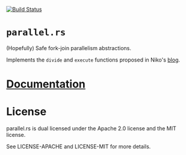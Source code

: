 [![Build Status][status]](https://travis-ci.org/japaric/parallel.rs)

# `parallel.rs`

(Hopefully) Safe fork-join parallelism abstractions.

Implements the `divide` and `execute` functions proposed in Niko's
[blog][blog].

# [Documentation][docs]

# License

parallel.rs is dual licensed under the Apache 2.0 license and the MIT license.

See LICENSE-APACHE and LICENSE-MIT for more details.

[blog]: http://smallcultfollowing.com/babysteps/blog/2013/06/11/data-parallelism-in-rust
[docs]: http://japaric.github.io/parallel.rs/parallel/
[status]: https://travis-ci.org/japaric/parallel.rs.svg?branch=master
